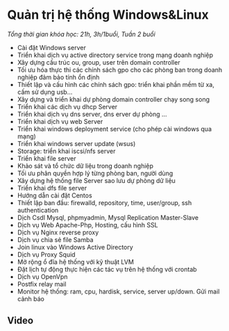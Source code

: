 # Quản trị hệ thống Windows&Linux
*Tổng thời gian khóa học: 21h, 3h/1buổi, Tuần 2 buổi*

- Cài đặt Windows server
- Triển khai dịch vụ active directory service trong mạng doanh nghiệp
- Xây dựng cấu trúc ou, group, user trên domain controller
- Tối ưu hóa thực thi các chính sách gpo cho các phòng ban trong doanh nghiệp đảm bảo tính ổn định
- Thiết lập và cấu hình các chính sách gpo: triển khai phần mềm từ xa, cấm sử dụng usb…
- Xây dựng và triển khai dự phòng domain controller chạy song song
- Triển khai các dịch vụ dhcp Server
- Triển khai dịch vụ dns server, dns erver dự phòng ...
- Triển khai dịch vụ web Server
- Triển khai windows deployment service (cho phép cài windows qua mạng)
- Triển khai windows server update (wsus)
- Storage: triển khai iscsi/nfs server
- Triển khai file server
- Khảo sát và tổ chức dữ liệu trong doanh nghiệp
- Tối ưu phân quyền hợp lý từng phòng ban, người dùng
- Xây dựng hệ thống file Server sao lưu dự phòng dữ liệu
- Triển khai dfs file server
- Hướng dẫn cài đặt Centos
- Thiết lập ban đầu: firewalld, repository, time, user/group, ssh authentication
- Dịch Csdl Mysql, phpmyadmin, Mysql Replication Master-Slave
- Dịch vụ Web Apache-Php, Hosting, cấu hình SSL
- Dịch vụ Nginx reverse proxy
- Dịch vụ chia sẻ file Samba
- Join linux vào Windows Active Directory
- Dịch vụ Proxy Squid
- Mở rộng ổ đĩa hệ thống với kỹ thuật LVM
- Đặt lịch tự động thực hiện các tác vụ trên hệ thống với crontab
- Dịch vụ OpenVpn
- Postfix relay mail
- Monitor hệ thống: ram, cpu, hardisk, service, server up/down. Gửi mail cảnh báo
## Video
